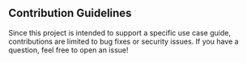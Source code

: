 ## Contribution Guidelines

Since this project is intended to support a specific use case guide, contributions are limited to bug fixes or security issues. If you have a question, feel free to open an issue!
